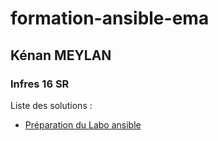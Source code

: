 # formation-ansible-ema
## Kénan MEYLAN
### Infres 16 SR

Liste des solutions : 
- [Préparation du Labo ansible](Solutions/Labo/Soluc.md)
 

